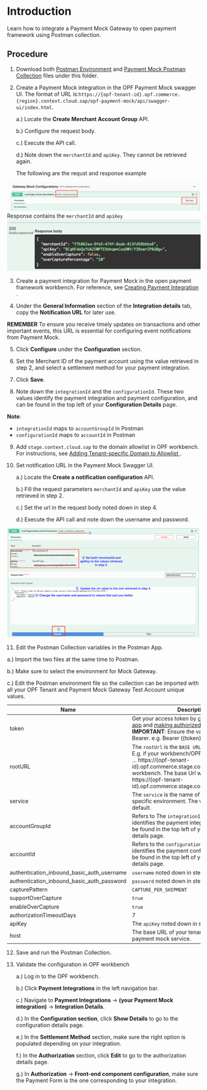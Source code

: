 # Introduction
Learn how to integrate a Payment Mock Gateway to open payment framework using Postman collection.

## Procedure
1.	Download both [Postman Environment](PaymentMock%20-%20PAYMENT_PAGE%20-%20PARTIAL_CHARGE%20-%20OPF_Environment_configuration.json) and [Payment Mock Postman Collection](PaymentMock%20-%20PAYMENT_PAGE%20-%20PARTIAL_CHARGE_Provider_configuration.json) files under this folder.

2.	Create a Payment Mock integration in the OPF Payment Mock swagger UI. The format of URL is:``https://{opf-tenant-id}.opf.commerce.{region}.context.cloud.sap/opf-payment-mock/api/swagger-ui/index.html``.

    a.) Locate the **Create Merchant Account Group** API.
   
    b.) Configure the request body.
   
    c.) Execute the API call.

    d.) Note down the ``merchantId`` and ``apiKey``. They cannot be retrieved again.

   	The following are the requst and response example 

![](images/create_merchant_id_step.png)
   	Response contains the ``merchantId`` and ``apiKey``  
![](images/response_example.png)

3. Create a payment integration for Payment Mock in the open payment framework workbench. For reference, see [Creating Payment Integration
   ](https://help.sap.com/docs/OPEN_PAYMENT_FRAMEWORK/3580ff1b17144b8780c055bbb7c2bed3/20a64f954df1425391757759011e7e6b.html).

4.	Under the **General Information** section of the **Integration details** tab, copy the **Notification URL** for later use.

**REMEMBER**
To ensure you receive timely updates on transactions and other important events, this URL is essential for configuring event notifications from Payment Mock.

5.	Click **Configure** under the **Configuration** section.

6.	Set the Merchant ID of the payment account using the value retrieved in step 2, and select a settlement method for your payment integration.

7.	Click **Save**.

8.	Note down the ``integrationId`` and the ``configurationId``. These two values identify the payment integration and payment configuration, and can be found in the top left of your **Configuration Details** page.

   **Note**:
   * ``integrationId`` maps to ``accountGroupId`` in Postman
   * ``configurationId`` maps to ``accountId`` in Postman
   
9.	Add ``stage.context.cloud.sap`` to the domain allowlist in OPF workbench. For instructions, see [Adding Tenant-specific Domain to Allowlist
](https://help.sap.com/docs/OPEN_PAYMENT_FRAMEWORK/3580ff1b17144b8780c055bbb7c2bed3/a6836485b4494cfaad4033b4ee7a9c64.html).

10.	Set notification URL in the Payment Mock Swagger UI.

    a.) Locate the **Create a notification configuration** API.

    b.) Fill the request parameters ``merchantId`` and ``apiKey`` use the value retrieved in step 2.

    c.) Set the url in the request body noted down in step 4.

    d.) Execute the API call and note down the username and password.

![](images/create_notification_config.png)

11.	Edit the Postman Collection variables in the Postman App.

   a.) Import the two files at the same time to Postman.

   b.) Make sure to select the environment for Mock Gateway.

   c.) Edit the Postman environment file so the collection can be imported with all your OPF Tenant and Payment Mock Gateway Test Account unique values.
   
| Name                                                                                 | Description                                                                                                                                                                                                                                                                                                                                                                                                              
| ------------------------------------------------------------------------------------ |--------------------------------------------------------------------------------------------------------------------------------------------------------------------------------------------------------------------------------------------------------------------------------------------------------------------------------------------------------------------------------------------------------------------------|
| token                                                                                | Get your access token by [creating an external app](https://help.sap.com/docs/OPEN_PAYMENT_FRAMEWORK/8ccca5bb539a49258e924b467ee4e1c2/d927d21974fe4b368e063f72733bf0fe.html) and [making authorized API calls](https://help.sap.com/docs/OPEN_PAYMENT_FRAMEWORK/8ccca5bb539a49258e924b467ee4e1c2/40c792e66e2942209dc853a43533d78d.html). **IMPORTANT**: Ensure the value is prefixed with Bearer. e.g. Bearer {{token}}. |                  
| rootURL                                                                              | The ``rootUrl`` is the ``BASE URL`` of your OPF tenant.  E.g. if your workbench/OPF cockpit url was this … https://{opf-tenant-id}.opf.commerce.stage.context.cloud.sap/opf-workbench. The base Url would be: https://{opf-tenant-id}.opf.commerce.stage.context.cloud.sap.                                                                                                                                              | 
| service                                                                              | The ``service`` is the name of your OPF service in specific environment. The value is ``opf`` by default.                                                                                                                                                                                                                                                                                                                |                 
| accountGroupId                                                                      | Refers to The ``integrationId`` value that identifies the payment integration, which can be found in the top left of your configuration details page.                                                                                                                                                                                                                                                                    |                  
| accountId	                                                                    | Refers to the ``configurationId`` value that identifies the payment confguration, which can be found in the top left of your configuration details page.                                                                                                                                                                                                                                                                 |                                                                       
| authentication_inbound_basic_auth_username                                           | ``username`` noted down in step 10.                                                                                                                                                                                                                                                                                                                                                                                      |                  
| authentication_inbound_basic_auth_password                                           | ``password`` noted down in step 10.                                                                                                                                                                                                                                                                                                                                                                                      |                  
| capturePattern                                                                       | ``CAPTURE_PER_SHIPMENT``                                                                                                                                                                                                                                                                                                                                                                                                 |                  
| supportOverCapture                                                                   | ``true``                                                                                                                                                                                                                                                                                                                                                                                                                 |                  
| enableOverCapture                                                                    | ``true``                                                                                                                                                                                                                                                                                                                                                                                                                 |                  
| authorizationTimeoutDays                                                             | 7                                                                                                                                                                                                                                                                                                                                                                                                                        |                  
| apiKey                                                                               | The ``apiKey`` noted down in step 2.                                                                                                                                                                                                                                                                                                                                                                                     |                  
| host                                                                                 | The base URL of your tenant account in OPF payment mock service.                                                                                                                                                                                                                                                                                                                                                         |                  
              
12.	Save and run the Postman Collection.


13.	Validate the configuration in OPF workbench

     a.) Log in to the OPF workbench.
   
     b.) Click **Payment Integrations** in the left navigation bar.
   
     c.) Navigate to **Payment Integrations** -> **(your Payment Mock integration)** -> **Integration Details**.
   
     d.) In the **Configuration section**, click **Show Details** to go to the configuration details page.
   
     e.) In the **Settlement Method** section, make sure the right option is populated depending on your integration.
   
     f.) In the **Authorization** section, click **Edit** to go to the authorization details page.
   
     g.) In **Authorization** -> **Front-end component configuration**, make sure the Payment Form is the one corresponding to your integration.


      





